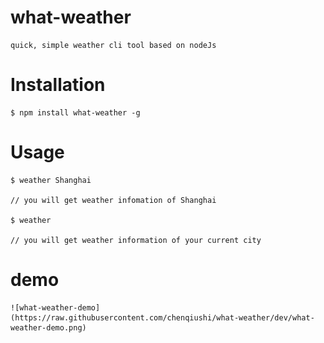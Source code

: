 # what-weather

    quick, simple weather cli tool based on nodeJs

# Installation

    $ npm install what-weather -g

# Usage

    $ weather Shanghai

    // you will get weather infomation of Shanghai

    $ weather

    // you will get weather information of your current city

# demo

    ![what-weather-demo](https://raw.githubusercontent.com/chenqiushi/what-weather/dev/what-weather-demo.png)